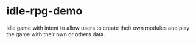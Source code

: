 # idle-rpg-demo

Idle game with intent to allow users to create their own modules and play the game with their own or others data.
